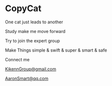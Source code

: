 # CopyCat
One cat just leads to another

Study  make me move forward

Try to join the expert group 

Make Things  simple  & swift  & super & smart  &  safe 

Connect me 

 KikennGroup@gmail.com 

AaronSmart@qq.com

